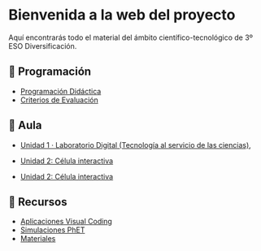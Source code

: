 # Bienvenida a la web del proyecto

Aquí encontrarás todo el material del ámbito científico-tecnológico de 3º ESO Diversificación.

## 📘 Programación
- [Programación Didáctica](programacion/programacion_didactica.md)
- [Criterios de Evaluación](programacion/criterios_evaluacion.md)

## 📗 Aula
- [Unidad 1 · Laboratorio Digital (Tecnología al servicio de las ciencias)](aula/unidad1-laboratorio_digital.md),
- [Unidad 2: Célula interactiva](aula/unidad2-celula_interactiva.md)

- [Unidad 2: Célula interactiva](aula/unidad2-celula_interactiva.md)

## 📂 Recursos
- [Aplicaciones Visual Coding](recursos/apps/README.md)
- [Simulaciones PhET](recursos/simulaciones/phET_enlaces.md)
- [Materiales](recursos/materiales/guia_visualcoding.md)
